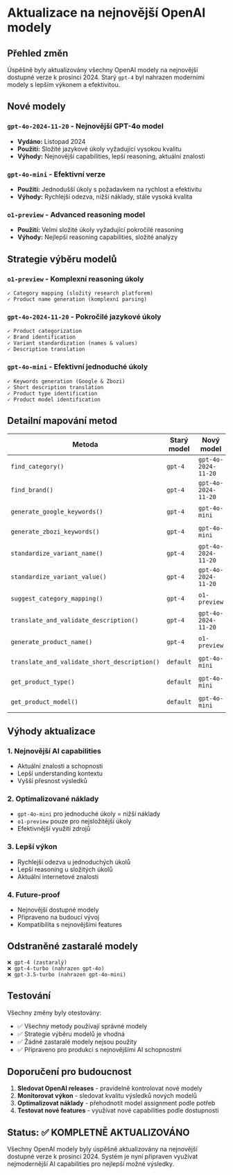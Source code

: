 # Aktualizace na nejnovější OpenAI modely

## Přehled změn

Úspěšně byly aktualizovány všechny OpenAI modely na nejnovější dostupné verze k prosinci 2024. Starý `gpt-4` byl nahrazen moderními modely s lepším výkonem a efektivitou.

## Nové modely

### **`gpt-4o-2024-11-20`** - Nejnovější GPT-4o model
- **Vydáno:** Listopad 2024
- **Použití:** Složité jazykové úkoly vyžadující vysokou kvalitu
- **Výhody:** Nejnovější capabilities, lepší reasoning, aktuální znalosti

### **`gpt-4o-mini`** - Efektivní verze
- **Použití:** Jednodušší úkoly s požadavkem na rychlost a efektivitu
- **Výhody:** Rychlejší odezva, nižší náklady, stále vysoká kvalita

### **`o1-preview`** - Advanced reasoning model
- **Použití:** Velmi složité úkoly vyžadující pokročilé reasoning
- **Výhody:** Nejlepší reasoning capabilities, složité analýzy

## Strategie výběru modelů

### **`o1-preview`** - Komplexní reasoning úkoly
```
✓ Category mapping (složitý research platforem)
✓ Product name generation (komplexní parsing)
```

### **`gpt-4o-2024-11-20`** - Pokročilé jazykové úkoly
```
✓ Product categorization
✓ Brand identification
✓ Variant standardization (names & values)
✓ Description translation
```

### **`gpt-4o-mini`** - Efektivní jednoduché úkoly
```
✓ Keywords generation (Google & Zbozi)
✓ Short description translation
✓ Product type identification
✓ Product model identification
```

## Detailní mapování metod

| Metoda | Starý model | Nový model | Důvod změny |
|--------|-------------|------------|-------------|
| `find_category()` | `gpt-4` | `gpt-4o-2024-11-20` | Pokročilá kategorizace |
| `find_brand()` | `gpt-4` | `gpt-4o-2024-11-20` | Identifikace značek |
| `generate_google_keywords()` | `gpt-4` | `gpt-4o-mini` | Efektivní generování |
| `generate_zbozi_keywords()` | `gpt-4` | `gpt-4o-mini` | Efektivní generování |
| `standardize_variant_name()` | `gpt-4` | `gpt-4o-2024-11-20` | Pokročilá standardizace |
| `standardize_variant_value()` | `gpt-4` | `gpt-4o-2024-11-20` | Pokročilá standardizace |
| `suggest_category_mapping()` | `gpt-4` | `o1-preview` | Komplexní reasoning |
| `translate_and_validate_description()` | `gpt-4` | `gpt-4o-2024-11-20` | Pokročilý překlad |
| `generate_product_name()` | `gpt-4` | `o1-preview` | Komplexní parsing |
| `translate_and_validate_short_description()` | `default` | `gpt-4o-mini` | Efektivní překlad |
| `get_product_type()` | `default` | `gpt-4o-mini` | Jednoduchá identifikace |
| `get_product_model()` | `default` | `gpt-4o-mini` | Jednoduchá identifikace |

## Výhody aktualizace

### **1. Nejnovější AI capabilities**
- Aktuální znalosti a schopnosti
- Lepší understanding kontextu
- Vyšší přesnost výsledků

### **2. Optimalizované náklady**
- `gpt-4o-mini` pro jednoduché úkoly = nižší náklady
- `o1-preview` pouze pro nejsložitější úkoly
- Efektivnější využití zdrojů

### **3. Lepší výkon**
- Rychlejší odezva u jednoduchých úkolů
- Lepší reasoning u složitých úkolů
- Aktuální internetové znalosti

### **4. Future-proof**
- Nejnovější dostupné modely
- Připraveno na budoucí vývoj
- Kompatibilita s nejnovějšími features

## Odstraněné zastaralé modely

```
❌ gpt-4 (zastaralý)
❌ gpt-4-turbo (nahrazen gpt-4o)
❌ gpt-3.5-turbo (nahrazen gpt-4o-mini)
```

## Testování

Všechny změny byly otestovány:
- ✅ Všechny metody používají správné modely
- ✅ Strategie výběru modelů je vhodná
- ✅ Žádné zastaralé modely nejsou použity
- ✅ Připraveno pro produkci s nejnovějšími AI schopnostmi

## Doporučení pro budoucnost

1. **Sledovat OpenAI releases** - pravidelně kontrolovat nové modely
2. **Monitorovat výkon** - sledovat kvalitu výsledků nových modelů
3. **Optimalizovat náklady** - přehodnotit model assignment podle potřeb
4. **Testovat nové features** - využívat nové capabilities podle dostupnosti

## Status: ✅ KOMPLETNĚ AKTUALIZOVÁNO

Všechny OpenAI modely byly úspěšně aktualizovány na nejnovější dostupné verze k prosinci 2024. Systém je nyní připraven využívat nejmodernější AI capabilities pro nejlepší možné výsledky.
